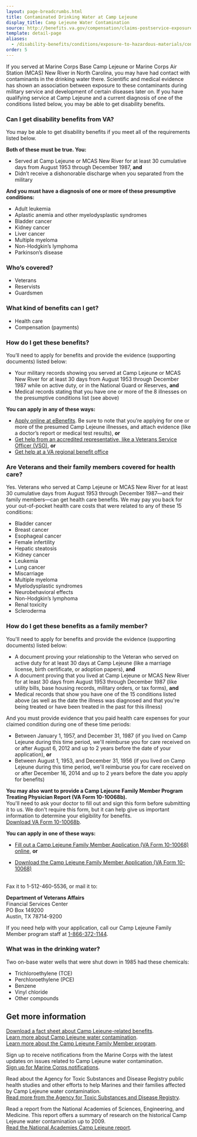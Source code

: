 ```yaml
---
layout: page-breadcrumbs.html
title: Contaminated Drinking Water at Camp Lejeune
display_title: Camp Lejeune Water Contamination
source: http://benefits.va.gov/compensation/claims-postservice-exposures-camp_lejeune_water.asp
template: detail-page
aliases:
  - /disability-benefits/conditions/exposure-to-hazardous-materials/contaminated-drinking-water-at-camp-lejeune/
order: 5
---
```


<div class="va-introtext">

If you served at Marine Corps Base Camp Lejeune or Marine Corps Air Station (MCAS) New River in North Carolina, you may have had contact with contaminants in the drinking water there. Scientific and medical evidence has shown an association between exposure to these contaminants during military service and development of certain diseases later on. If you have qualifying service at Camp Lejeune and a current diagnosis of one of the conditions listed below, you may be able to get disability benefits.

</div>


<div class="feature" markdown="1">

### Can I get disability benefits from VA?

You may be able to get disability benefits if you meet all of the requirements listed below.

**Both of these must be true. You:**

- Served at Camp Lejeune or MCAS New River for at least 30 cumulative days from August 1953 through December 1987, **and**
- Didn’t receive a dishonorable discharge when you separated from the military

**And you must have a diagnosis of one or more of these presumptive conditions:**
- Adult leukemia
- Aplastic anemia and other myelodysplastic syndromes
- Bladder cancer
- Kidney cancer
- Liver cancer
- Multiple myeloma
- Non-Hodgkin’s lymphoma
- Parkinson’s disease

### Who’s covered?

- Veterans
- Reservists
- Guardsmen

</div>

### What kind of benefits can I get?

- Health care
- Compensation (payments)

### How do I get these benefits?

You’ll need to apply for benefits and provide the evidence (supporting documents) listed below:
- Your military records showing you served at Camp Lejeune or MCAS New River for at least 30 days from August 1953 through December 1987 while on active duty, or in the National Guard or Reserves, **and**
- Medical records stating that you have one or more of the 8 illnesses on the presumptive conditions list (see above)

**You can apply in any of these ways:**
- [Apply online at eBenefits](http://www.ebenefits.va.gov). Be sure to note that you’re applying for one or more of the presumed Camp Lejeune illnesses, and attach evidence (like a doctor’s report or medical test results), **or**
- [Get help from an accredited representative, like a Veterans Service Officer (VSO)](/disability/get-help-filing-claim/), **or**
- [Get help at a VA regional benefit office](/find-locations/?facilityType=benefits)

### Are Veterans and their family members covered for health care?

Yes. Veterans who served at Camp Lejeune or MCAS New River for at least 30 cumulative days from August 1953 through December 1987—and their family members—can get health care benefits. We may pay you back for your out-of-pocket health care costs that were related to any of these 15 conditions:

- Bladder cancer
- Breast cancer
- Esophageal cancer
- Female infertility
- Hepatic steatosis
- Kidney cancer
- Leukemia
- Lung cancer
- Miscarriage
- Multiple myeloma
- Myelodysplastic syndromes
- Neurobehavioral effects
- Non-Hodgkin’s lymphoma
- Renal toxicity
- Scleroderma

### How do I get these benefits as a family member?

You'll need to apply for benefits and provide the evidence (supporting documents) listed below:
- A document proving your relationship to the Veteran who served on active duty for at least 30 days at Camp Lejeune (like a marriage license, birth certificate, or adoption papers), **and**
- A document proving that you lived at Camp Lejeune or MCAS New River for at least 30 days from August 1953 through December 1987 (like utility bills, base housing records, military orders, or tax forms), **and**
- Medical records that show you have one of the 15 conditions listed above (as well as the date the illness was diagnosed and that you're being treated or have been treated in the past for this illness)

And you must provide evidence that you paid health care expenses for your claimed condition during one of these time periods: 
- Between January 1, 1957, and December 31, 1987 (if you lived on Camp Lejeune during this time period, we'll reimburse you for care received on or after August 6, 2012 and up to 2 years before the date of your application), **or**
- Between August 1, 1953, and December 31, 1956 (if you lived on Camp Lejeune during this time period, we'll reimburse you for care received on or after December 16, 2014 and up to 2 years before the date you apply for benefits)

**You may also want to provide a Camp Lejeune Family Member Program Treating Physician Report (VA Form 10-10068b).** <br>
You'll need to ask your doctor to fill out and sign this form before submitting it to us. We don't require this form, but it can help give us important information to determine your eligibility for benefits.<br>
[Download VA Form 10-10068b](https://www.clfamilymembers.fsc.va.gov/Home/DownloadForm/10-10068b).


**You can apply in one of these ways:**

- [Fill out a Camp Lejeune Family Member Application (VA Form 10-10068) online](https://www.clfamilymembers.fsc.va.gov/Home/DownloadForm/10-10068), **or**

- [Download the Camp Lejeune Family Member Application (VA Form 10-10068)](https://www.clfamilymembers.fsc.va.gov/Home/DownloadForm/10-10068)
<br>
Fax it to 1-512-460-5536, or mail it to:

<p class="va-address-block">
<b>Department of Veterans Affairs</b><br>
Financial Services Center<br>
PO Box 149200<br>
Austin, TX 78714-9200<br>
</p>

If you need help with your application, call our Camp Lejeune Family Member program staff at <a href="tel:+18663721144">1-866-372-1144</a>. <br>
<div class="feature" markdown="1">

### What was in the drinking water?

Two on-base water wells that were shut down in 1985 had these chemicals:

- Trichloroethylene (TCE)
- Perchloroethylene (PCE)
- Benzene
- Vinyl chloride
- Other compounds

</div>

## Get more information

[Download a fact sheet about Camp Lejeune-related benefits](https://www.publichealth.va.gov/docs/exposures/camp_lejeune_brochure.pdf).<br>
[Learn more about Camp Lejeune water contamination](https://www.publichealth.va.gov/exposures/camp-lejeune/). <br>
[Learn more about the Camp Lejeune Family Member program](https://www.clfamilymembers.fsc.va.gov/).

Sign up to receive notifications from the Marine Corps with the latest updates on issues related to Camp Lejeune water contamination.<br>
[Sign up for Marine Corps notifications](https://clnr.hqi.usmc.mil/clwater/index.html).

Read about the Agency for Toxic Substances and Disease Registry public health studies and other efforts to help Marines and their families affected by Camp Lejeune water contamination. <br>
[Read more from the Agency for Toxic Substances and Disease Registry](https://www.atsdr.cdc.gov/sites/lejeune/).

Read a report from the National Academies of Sciences, Engineering, and Medicine. This report offers a summary of research on the historical Camp Lejeune water contamination up to 2009. <br>
[Read the National Academies Camp Lejeune report](http://dels.nas.edu/Report/Contaminated-Water-Supplies-Camp-Lejeune/12618).

